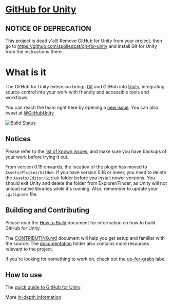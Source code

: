 # [GitHub for Unity](https://unity.github.com)

## NOTICE OF DEPRECATION

This project is dead y'all! Remove GitHub for Unity from your project, then go to https://github.com/spoiledcat/git-for-unity and install Git for Unity from the instructions there.

# What is it

The GitHub for Unity extension brings [Git](https://git-scm.com/) and GitHub into [Unity](https://unity3d.com/), integrating source control into your work with friendly and accessible tools and workflows.

You can reach the team right here by opening a [new issue](https://github.com/github-for-unity/Unity/issues/new). You can also tweet at [@GitHubUnity](https://twitter.com/GitHubUnity)

[![Build Status](https://ci.appveyor.com/api/projects/status/github/github-for-unity/Unity?branch=master&svg=true)](https://ci.appveyor.com/project/github-windows/unity)

## Notices

Please refer to the [list of known issues](https://github.com/github-for-unity/Unity/issues?q=is%3Aissue+is%3Aopen+label%3Abug), and make sure you have backups of your work before trying it out.

From version 0.19 onwards, the location of the plugin has moved to `Assets/Plugins/GitHub`. If you have version 0.18 or lower, you need to delete the `Assets/Editor/GitHub` folder before you install newer versions. You should exit Unity and delete the folder from Explorer/Finder, as Unity will not unload native libraries while it's running. Also, remember to update your `.gitignore` file.

## Building and Contributing

Please read the [How to Build](docs/contributing/how-to-build.md) document for information on how to build GitHub for Unity.

The [CONTRIBUTING.md](CONTRIBUTING.md) document will help you get setup and familiar with the source. The [documentation](docs/) folder also contains more resources relevant to the project.

If you're looking for something to work on, check out the [up-for-grabs](https://github.com/github-for-unity/Unity/issues?q=is%3Aopen+is%3Aissue+label%3Aup-for-grabs) label.

## How to use

The [quick guide to GitHub for Unity](docs/using/quick-guide.md)

More [in-depth information](docs/readme.md)
